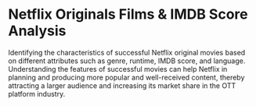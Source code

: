 # Netflix Originals Films & IMDB Score Analysis

Identifying the characteristics of successful Netflix original movies
based on different attributes such as genre, runtime, IMDB score, and
language. Understanding the features of successful movies can help
Netflix in planning and producing more popular and well-received
content, thereby attracting a larger audience and increasing its market
share in the OTT platform industry.
